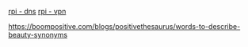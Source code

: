 [rpi - dns](https://www.ionos.com/digitalguide/server/configuration/how-to-make-your-raspberry-pi-into-a-dns-server/)
[rpi - vpn](https://www.ionos.com/digitalguide/server/configuration/vpn-server-set-up-via-raspberry-pi-and-openvpn/)

https://boompositive.com/blogs/positivethesaurus/words-to-describe-beauty-synonyms